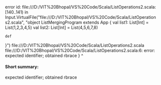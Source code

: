 error id: file:///D:/VIT%20Bhopal/VS%20Code/Scala/ListOperations2.scala:[140..141) in Input.VirtualFile("file:///D:/VIT%20Bhopal/VS%20Code/Scala/ListOperations2.scala", "object ListMergingProgram extends App {
    val list1: List[Int] = List(1,2,3,4,5)
    val list2: List[Int] = List(4,5,6,7,8)

    def
}")
file:///D:/VIT%20Bhopal/VS%20Code/Scala/ListOperations2.scala
file:///D:/VIT%20Bhopal/VS%20Code/Scala/ListOperations2.scala:6: error: expected identifier; obtained rbrace
}
^
#### Short summary: 

expected identifier; obtained rbrace